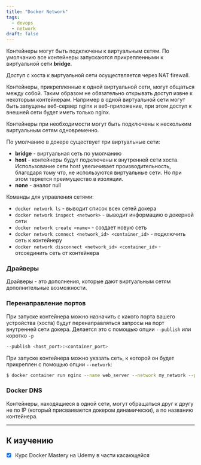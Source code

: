 ```yaml
---
title: "Docker Network"
tags:
  - devops
  - network
draft: false
---
```


Контейнеры могут быть подключены к виртуальным сетям. По умолчанию все контейнеры запускаются прикрепленными к виртуальной сети **bridge**.

Доступ с хоста к виртуальной сети осуществляется через NAT firewall.

Контейнеры, прикрепленные к одной виртуальной сети, могут общаться между собой. Таким образом не обязательно открывать доступ извне к некоторым контейнерам. Например в одной виртуальной сети могут быть запущены веб-сервер nginx и веб-приложение, при этом доступ к внешней сети будет иметь только nginx.

Контейнеры при необходимости могут быть подключены к нескольким виртуальным сетям одновременно.

По умолчанию в докере существует три виртуальные сети:

- **bridge** - виртуальная сеть по умолчанию
- **host** - контейнеры будут подключены к внутренней сети хоста. Использование сети host увеличивает производительность, благодаря тому что, не используются виртуальные сети. Но при этом теряется преимущество в изоляции.
- **none** - аналог null

Команды для управления сетями:

- `docker network ls` - выводит список всех сетей докера
- `docker network inspect <network>` - выводит информацию о докерной сети
- `docker network create <name>` - создает новую сеть
- `docker network connect <network_id> <container_id>` - подключить сеть к контейнеру
- `docker network disconnect <network_id> <container_id>` - отсоединить сеть от контейнера

### Драйверы

Драйверы - это дополнения, которые дают виртуальным сетям дополнительные возможности.

### Перенаправление портов

При запуске контейнера можно назначить с какого порта вашего устройства (хоста) будут перенаправляться запросы на порт внутренней сети докера. Делается это с помощью опции `--publish` или коротко `-p`
```sh
--publish <host_port>:<container_port>
```

При запуске контейнера можно указать сеть, к которой он будет прикреплен с помощью опции `--network`:

```sh
$ docker container run nginx --name web_server --network my_network --publish 80:80
```

### Docker DNS

Контейнеры, находящиеся в одной сети, могут обращаться друг к другу не по IP (который присваивается докером динамически), а по названию контейнера.

---
## К изучению

- [X] Курс Docker Mastery на Udemy в части касающейся